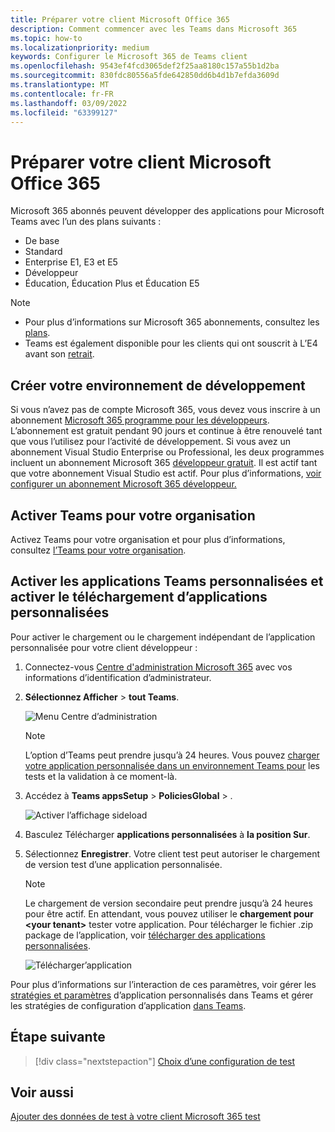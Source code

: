 ```yaml
---
title: Préparer votre client Microsoft Office 365
description: Comment commencer avec les Teams dans Microsoft 365
ms.topic: how-to
ms.localizationpriority: medium
keywords: Configurer le Microsoft 365 de Teams client
ms.openlocfilehash: 9543ef4fcd3065def2f25aa8180c157a55b1d2ba
ms.sourcegitcommit: 830fdc80556a5fde642850dd6b4d1b7efda3609d
ms.translationtype: MT
ms.contentlocale: fr-FR
ms.lasthandoff: 03/09/2022
ms.locfileid: "63399127"
---
```

# <a name="prepare-your-microsoft-365-tenant"></a>Préparer votre client Microsoft Office 365

Microsoft 365 abonnés peuvent développer des applications pour Microsoft Teams avec l’un des plans suivants :

* De base
* Standard
* Enterprise E1, E3 et E5
* Développeur
* Éducation, Éducation Plus et Éducation E5

> [!NOTE]
>
> * Pour plus d’informations sur Microsoft 365 abonnements, consultez les [plans](https://products.office.com/business/compare-more-office-365-for-business-plans).
> * Teams est également disponible pour les clients qui ont souscrit à L’E4 avant son [retrait](https://support.office.com//article/important-information-for-office-365-enterprise-e4-customers-f9572348-43a2-43fa-a3d8-3b6c9c042147).

## <a name="create-your-development-environment"></a>Créer votre environnement de développement

Si vous n’avez pas de compte Microsoft 365, vous devez vous inscrire à un abonnement [Microsoft 365 programme pour les développeurs](https://developer.microsoft.com/microsoft-365/dev-program). L’abonnement est gratuit pendant 90 jours et continue à être renouvelé tant que vous l’utilisez pour l’activité de développement. Si vous avez un abonnement Visual Studio Enterprise ou Professional, les deux programmes incluent un abonnement Microsoft 365 [développeur gratuit](https://aka.ms/MyVisualStudioBenefits). Il est actif tant que votre abonnement Visual Studio est actif. Pour plus d’informations, [voir configurer un abonnement Microsoft 365 développeur.](/office/developer-program/office-365-developer-program-get-started)

## <a name="enable-teams-for-your-organization"></a>Activer Teams pour votre organisation

Activez Teams pour votre organisation et pour plus d’informations, consultez [l’Teams pour votre organisation](/microsoftteams/enable-features-office-365).

## <a name="enable-custom-teams-apps-and-turn-on-custom-app-uploading"></a>Activer les applications Teams personnalisées et activer le téléchargement d’applications personnalisées

Pour activer le chargement ou le chargement indépendant de l’application personnalisée pour votre client développeur :

1. Connectez-vous [Centre d'administration Microsoft 365](https://admin.microsoft.com/Adminportal/Home?source=applauncher#/homepage#/) avec vos informations d’identification d’administrateur.

2. **Sélectionnez Afficher** >  **tout Teams**.

    ![Menu Centre d’administration](~/assets/images/prepare-test-tenant/admin-center.png)

    > [!Note]
    > L’option d’Teams peut prendre jusqu’à  24 heures. Vous pouvez [charger votre application personnalisée dans un environnement Teams pour](/microsoftteams/upload-custom-apps#validate) les tests et la validation à ce moment-là.

3. Accédez à **Teams appsSetup** >  **PoliciesGlobal** > .

   ![Activer l’affichage sideload](~/assets/images/prepare-test-tenant/turn-on-sideload.png)

4. Basculez Télécharger **applications personnalisées** à **la position Sur**.

5. Sélectionnez **Enregistrer**. Votre client test peut autoriser le chargement de version test d’une application personnalisée.

    > [!Note]
    > Le chargement de version secondaire peut prendre jusqu’à 24 heures pour être actif. En attendant, vous pouvez utiliser le **chargement pour \<your tenant>** tester votre application. Pour télécharger le fichier .zip package de l’application, voir [télécharger des applications personnalisées](/microsoftteams/upload-custom-apps#upload).

    ![Télécharger’application](~/assets/images/prepare-test-tenant/upload-for-contoso.png)

Pour plus d’informations sur l’interaction de ces paramètres, voir gérer les [stratégies et paramètres](/microsoftteams/teams-custom-app-policies-and-settings) d’application personnalisés dans Teams et gérer les stratégies de configuration d’application [dans Teams](/microsoftteams/teams-app-setup-policies).

## <a name="next-step"></a>Étape suivante

> [!div class="nextstepaction"]
> [Choix d’une configuration de test](~/concepts/build-and-test/debug.md)

## <a name="see-also"></a>Voir aussi

[Ajouter des données de test à votre client Microsoft 365 test](~/concepts/build-and-test/test-data.md)
